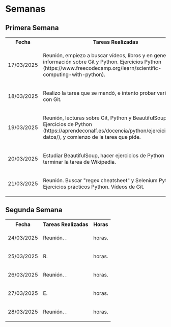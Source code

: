 <!DOCTYPE html>
<html lang="sp">
<head>
    <meta charset="UTF-8">
    <meta name="viewport" content="width=device-width, initial-scale=1.0">
</head>
<body>
    <h1 class="Title">Semanas</h1>
    <section name="primera_semana">
        <h2 class="Title">Primera Semana</h2>
      <table>
        <th class="name">Fecha</th>
        <th clasS="name">Tareas Realizadas</th>
        <th clasS="name">Horas</th>
        <tr>
            <td class="dates">17/03/2025</td>
            <td class="text">
                <p>Reunión, empiezo a buscar vídeos, libros y en general, información sobre Git y Python. Ejercicios Python (https://www.freecodecamp.org/learn/scientific-computing-with-python).</p>
            </td>
            <td class="total_time">
                <p>7 horas.</p>
            </td>
        </tr>
        <tr>
            <td class="dates">18/03/2025</td>
            <td class="text">
                <p>Realizo la tarea que se mandó, e intento probar varias cosas con Git.</p>
            </td>
        </td>
        <td class="total_time">
            <p>7 horas.</p>
        </td>
        </tr>
        <tr>
            <td class="dates">19/03/2025</td>
            <td class="text">
                <p>Reunión, lecturas sobre Git, Python y BeautifulSoup. Ejercicios de Python (https://aprendeconalf.es/docencia/python/ejercicios/tipos-datos/), y comienzo de la tarea que pide.</p>
            </td>
        </td>
        <td class="total_time">
            <p>8 horas.</p>
        </td>
        </tr>
        <tr>
            <td class="dates">20/03/2025</td>
            <td class="text">
                <p>Estudiar BeautifulSoup, hacer ejercicios de Python y terminar la tarea de Wikipedia.</p>
            </td>
        </td>
        <td class="total_time">
            <p>8 horas.</p>
        </td>
        </tr>
        <tr>
            <td class="dates">21/03/2025</td>
            <td class="text">
                <p>Reunión. Buscar "regex cheatsheet" y Selenium Python. Ejercicios prácticos Python. Vídeos de Git.</p>
            </td>
        <td class="total_time">
            <p>7 horas.</p>
        </td>
        </tr>
      </table>
    </section>
    <section name="segunda_semana">
        <h2 class="Title">Segunda Semana</h2>
      <table>
        <th class="name">Fecha</th>
        <th clasS="name">Tareas Realizadas</th>
        <th clasS="name">Horas</th>
        <tr>
            <td class="dates">24/03/2025</td>
            <td class="text">
                <p>Reunión. .</p>
            </td>
            <td class="total_time">
                <p> horas.</p>
            </td>
        </tr>
        <tr>
            <td class="dates">25/03/2025</td>
            <td class="text">
                <p>R.</p>
            </td>
        </td>
        <td class="total_time">
            <p> horas.</p>
        </td>
        </tr>
        <tr>
            <td class="dates">26/03/2025</td>
            <td class="text">
                <p>Reunión. .</p>
            </td>
        </td>
        <td class="total_time">
            <p> horas.</p>
        </td>
        </tr>
        <tr>
            <td class="dates">27/03/2025</td>
            <td class="text">
                <p>E.</p>
            </td>
        </td>
        <td class="total_time">
            <p> horas.</p>
        </td>
        </tr>
        <tr>
            <td class="dates">28/03/2025</td>
            <td class="text">
                <p>Reunión. .</p>
            </td>
        <td class="total_time">
            <p> horas.</p>
        </td>
        </tr>
      </table>
    </section>
</body>
</html>
